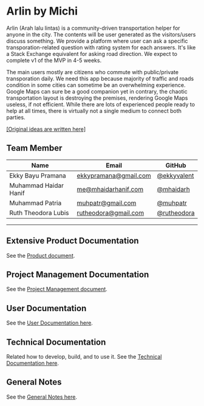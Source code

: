 # Arlin by Michi

Arlin (Arah lalu lintas) is a community-driven transportation helper for anyone in the city. The contents will be user generated as the visitors/users discuss something. We provide a platform where user can ask a specific transporation-related question with rating system for each answers. It's like a Stack Exchange equivalent for asking road direction. We expect to complete v1 of the MVP in 4-5 weeks.

The main users mostly are citizens who commute with public/private transporation daily. We need this app because majority of traffic and roads condition in some cities can sometime be an overwhelming experience. Google Maps can sure be a good companion yet in contrary, the chaotic transportation layout is destroying the premises, rendering Google Maps useless, if not efficient. While there are lots of experienced people ready to help at all times, there is virtually not a single medium to connect both parties.

[[Original ideas are written here]](IDEAS.markdown)

## Team Member

| Name                  | Email                 | GitHub |
|-----------------------|-----------------------|--------|
| Ekky Bayu Pramana     | ekkypramana@gmail.com | [@ekkyvalent](https://github.com/ekkyvalent)
| Muhammad Haidar Hanif | me@mhaidarhanif.com   | [@mhaidarh](https://github.com/mhaidarh)
| Muhammad Patria       | muhpatr@gmail.com     | [@muhpatr](https://github.com/muhpatr)
| Ruth Theodora Lubis   | rutheodora@gmail.com  | [@rutheodora](https://github.com/rutheodora)

--------------------------------------------------

## Extensive Product Documentation

See the [Product document](docs/product.markdown).

## Project Management Documentation

See the [Project Management document](docs/project-management.markdown).

## User Documentation

See the [User Documentation here](docs/user-documentation.markdown).

## Technical Documentation

Related how to develop, build, and to use it. See the [Technical Documentation here](docs/technical-documentation.markdown).

## General Notes

See the [General Notes here](NOTES.markdown).
